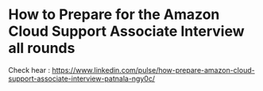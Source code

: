 # How to Prepare for the Amazon Cloud Support Associate Interview all rounds

Check hear : https://www.linkedin.com/pulse/how-prepare-amazon-cloud-support-associate-interview-patnala-ngy0c/
